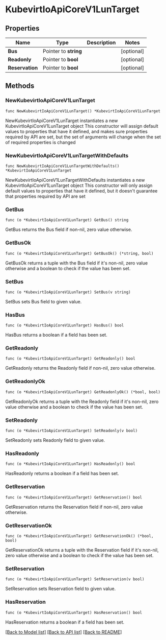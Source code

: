 # KubevirtIoApiCoreV1LunTarget

## Properties

Name | Type | Description | Notes
------------ | ------------- | ------------- | -------------
**Bus** | Pointer to **string** |  | [optional] 
**Readonly** | Pointer to **bool** |  | [optional] 
**Reservation** | Pointer to **bool** |  | [optional] 

## Methods

### NewKubevirtIoApiCoreV1LunTarget

`func NewKubevirtIoApiCoreV1LunTarget() *KubevirtIoApiCoreV1LunTarget`

NewKubevirtIoApiCoreV1LunTarget instantiates a new KubevirtIoApiCoreV1LunTarget object
This constructor will assign default values to properties that have it defined,
and makes sure properties required by API are set, but the set of arguments
will change when the set of required properties is changed

### NewKubevirtIoApiCoreV1LunTargetWithDefaults

`func NewKubevirtIoApiCoreV1LunTargetWithDefaults() *KubevirtIoApiCoreV1LunTarget`

NewKubevirtIoApiCoreV1LunTargetWithDefaults instantiates a new KubevirtIoApiCoreV1LunTarget object
This constructor will only assign default values to properties that have it defined,
but it doesn't guarantee that properties required by API are set

### GetBus

`func (o *KubevirtIoApiCoreV1LunTarget) GetBus() string`

GetBus returns the Bus field if non-nil, zero value otherwise.

### GetBusOk

`func (o *KubevirtIoApiCoreV1LunTarget) GetBusOk() (*string, bool)`

GetBusOk returns a tuple with the Bus field if it's non-nil, zero value otherwise
and a boolean to check if the value has been set.

### SetBus

`func (o *KubevirtIoApiCoreV1LunTarget) SetBus(v string)`

SetBus sets Bus field to given value.

### HasBus

`func (o *KubevirtIoApiCoreV1LunTarget) HasBus() bool`

HasBus returns a boolean if a field has been set.

### GetReadonly

`func (o *KubevirtIoApiCoreV1LunTarget) GetReadonly() bool`

GetReadonly returns the Readonly field if non-nil, zero value otherwise.

### GetReadonlyOk

`func (o *KubevirtIoApiCoreV1LunTarget) GetReadonlyOk() (*bool, bool)`

GetReadonlyOk returns a tuple with the Readonly field if it's non-nil, zero value otherwise
and a boolean to check if the value has been set.

### SetReadonly

`func (o *KubevirtIoApiCoreV1LunTarget) SetReadonly(v bool)`

SetReadonly sets Readonly field to given value.

### HasReadonly

`func (o *KubevirtIoApiCoreV1LunTarget) HasReadonly() bool`

HasReadonly returns a boolean if a field has been set.

### GetReservation

`func (o *KubevirtIoApiCoreV1LunTarget) GetReservation() bool`

GetReservation returns the Reservation field if non-nil, zero value otherwise.

### GetReservationOk

`func (o *KubevirtIoApiCoreV1LunTarget) GetReservationOk() (*bool, bool)`

GetReservationOk returns a tuple with the Reservation field if it's non-nil, zero value otherwise
and a boolean to check if the value has been set.

### SetReservation

`func (o *KubevirtIoApiCoreV1LunTarget) SetReservation(v bool)`

SetReservation sets Reservation field to given value.

### HasReservation

`func (o *KubevirtIoApiCoreV1LunTarget) HasReservation() bool`

HasReservation returns a boolean if a field has been set.


[[Back to Model list]](../README.md#documentation-for-models) [[Back to API list]](../README.md#documentation-for-api-endpoints) [[Back to README]](../README.md)


